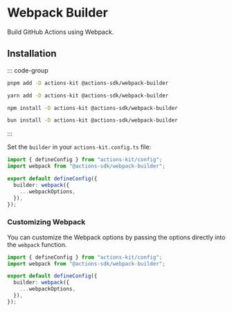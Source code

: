 # Webpack Builder

Build GitHub Actions using Webpack.

## Installation

::: code-group

```bash [pnpm]
pnpm add -D actions-kit @actions-sdk/webpack-builder
```

```bash [yarn]
yarn add -D actions-kit @actions-sdk/webpack-builder
```

```bash [npm]
npm install -D actions-kit @actions-sdk/webpack-builder
```

```bash [bun]
bun install -D actions-kit @actions-sdk/webpack-builder
```

:::

Set the `builder` in your `actions-kit.config.ts` file:

```ts [actions-kit.config.ts]
import { defineConfig } from "actions-kit/config";
import webpack from "@actions-sdk/webpack-builder";

export default defineConfig({
  builder: webpack({
    ...webpackOptions,
  }),
});
```

### Customizing Webpack

You can customize the Webpack options by passing the options directly into the `webpack` function.

```ts [actions-kit.config.ts]
import { defineConfig } from "actions-kit/config";
import webpack from "@actions-sdk/webpack-builder";

export default defineConfig({
  builder: webpack({
    ...webpackOptions,
  }),
});
```
